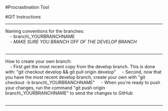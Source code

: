 #Procrastination Tool

#GIT Instructions

<hr>
Naming conventions for the branches:<br>
&nbsp;&nbsp;&nbsp; - branch\_YOURBRANCHNAME<br>
&nbsp;&nbsp;&nbsp; - <i>MAKE SURE YOU BRANCH OFF OF THE DEVELOP BRANCH</i><br><br>
<hr>
How to create your own branch:<br>
&nbsp;&nbsp;&nbsp; - First get the most recent copy from the develop branch. This is done with: "git checkout develop && git pull origin develop"
&nbsp;&nbsp;&nbsp; - Second, now that you have the most recent develop branch, create your own with "git checkout -b branch\_YOURBRANCHNAME"
&nbsp;&nbsp;&nbsp; - When you're ready to push your changes, run the command "git push origin branch\_YOURBRANCHNAME" to send the changes to GitHub<br><br>
<hr>


